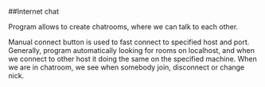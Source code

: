 ##Internet chat

Program allows to create chatrooms, where we can talk to each other. 

Manual connect button is used to fast connect to specified host and port. 
Generally, program automatically looking for rooms on localhost, and when 
we connect to other host it doing the same on the specified machine. When
we are in chatroom, we see when somebody join, disconnect or change nick.

